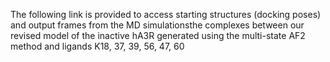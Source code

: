 The following link is provided to access starting structures (docking poses) and output frames from the MD simulationsthe complexes between our revised model of the inactive hA3R generated using the multi-state AF2 method and ligands K18, 37, 39, 56, 47, 60
